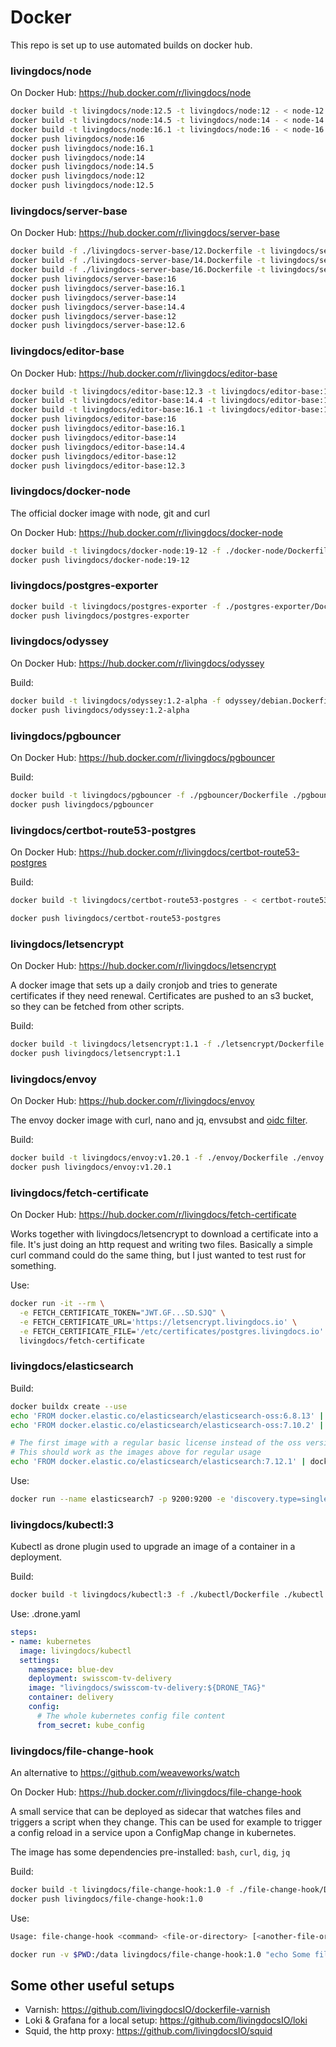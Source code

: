 # Docker

This repo is set up to use automated builds on docker hub.

### livingdocs/node

On Docker Hub: https://hub.docker.com/r/livingdocs/node

```sh
docker build -t livingdocs/node:12.5 -t livingdocs/node:12 - < node-12.Dockerfile
docker build -t livingdocs/node:14.5 -t livingdocs/node:14 - < node-14.Dockerfile
docker build -t livingdocs/node:16.1 -t livingdocs/node:16 - < node-16.Dockerfile
docker push livingdocs/node:16
docker push livingdocs/node:16.1
docker push livingdocs/node:14
docker push livingdocs/node:14.5
docker push livingdocs/node:12
docker push livingdocs/node:12.5
```

### livingdocs/server-base

On Docker Hub: https://hub.docker.com/r/livingdocs/server-base

```sh
docker build -f ./livingdocs-server-base/12.Dockerfile -t livingdocs/server-base:12.6 -t livingdocs/server-base:12 ./livingdocs-server-base
docker build -f ./livingdocs-server-base/14.Dockerfile -t livingdocs/server-base:14.4 -t livingdocs/server-base:14 ./livingdocs-server-base
docker build -f ./livingdocs-server-base/16.Dockerfile -t livingdocs/server-base:16.1 -t livingdocs/server-base:16 ./livingdocs-server-base
docker push livingdocs/server-base:16
docker push livingdocs/server-base:16.1
docker push livingdocs/server-base:14
docker push livingdocs/server-base:14.4
docker push livingdocs/server-base:12
docker push livingdocs/server-base:12.6
```

### livingdocs/editor-base

On Docker Hub: https://hub.docker.com/r/livingdocs/editor-base

```sh
docker build -t livingdocs/editor-base:12.3 -t livingdocs/editor-base:12 - < ./livingdocs-editor-base/12.Dockerfile
docker build -t livingdocs/editor-base:14.4 -t livingdocs/editor-base:14 - < ./livingdocs-editor-base/14.Dockerfile
docker build -t livingdocs/editor-base:16.1 -t livingdocs/editor-base:16 - < ./livingdocs-editor-base/16.Dockerfile
docker push livingdocs/editor-base:16
docker push livingdocs/editor-base:16.1
docker push livingdocs/editor-base:14
docker push livingdocs/editor-base:14.4
docker push livingdocs/editor-base:12
docker push livingdocs/editor-base:12.3
```

### livingdocs/docker-node

The official docker image with node, git and curl

On Docker Hub: https://hub.docker.com/r/livingdocs/docker-node

```sh
docker build -t livingdocs/docker-node:19-12 -f ./docker-node/Dockerfile ./docker-node
docker push livingdocs/docker-node:19-12
```

### livingdocs/postgres-exporter

```sh
docker build -t livingdocs/postgres-exporter -f ./postgres-exporter/Dockerfile ./postgres-exporter
docker push livingdocs/postgres-exporter
```

### livingdocs/odyssey

On Docker Hub: https://hub.docker.com/r/livingdocs/odyssey

Build:
```sh
docker build -t livingdocs/odyssey:1.2-alpha -f odyssey/debian.Dockerfile ./odyssey
docker push livingdocs/odyssey:1.2-alpha
```

### livingdocs/pgbouncer

On Docker Hub: https://hub.docker.com/r/livingdocs/pgbouncer

Build:
```sh
docker build -t livingdocs/pgbouncer -f ./pgbouncer/Dockerfile ./pgbouncer
docker push livingdocs/pgbouncer
```

### livingdocs/certbot-route53-postgres

On Docker Hub: https://hub.docker.com/r/livingdocs/certbot-route53-postgres

Build:
```sh
docker build -t livingdocs/certbot-route53-postgres - < certbot-route53-postgres.Dockerfile

docker push livingdocs/certbot-route53-postgres
```

### livingdocs/letsencrypt

On Docker Hub: https://hub.docker.com/r/livingdocs/letsencrypt

A docker image that sets up a daily cronjob and tries to generate certificates if they need renewal.
Certificates are pushed to an s3 bucket, so they can be fetched from other scripts.

Build:
```sh
docker build -t livingdocs/letsencrypt:1.1 -f ./letsencrypt/Dockerfile ./letsencrypt
docker push livingdocs/letsencrypt:1.1
```


### livingdocs/envoy

On Docker Hub: https://hub.docker.com/r/livingdocs/envoy

The envoy docker image with curl, nano and jq, envsubst and [oidc filter](https://github.com/dgn/oidc-filter).

Build:
```sh
docker build -t livingdocs/envoy:v1.20.1 -f ./envoy/Dockerfile ./envoy
docker push livingdocs/envoy:v1.20.1
```


### livingdocs/fetch-certificate

On Docker Hub: https://hub.docker.com/r/livingdocs/fetch-certificate

Works together with livingdocs/letsencrypt to download a certificate into a file.
It's just doing an http request and writing two files. Basically a simple curl command could
do the same thing, but I just wanted to test rust for something.

Use:
```sh
docker run -it --rm \
  -e FETCH_CERTIFICATE_TOKEN="JWT.GF...SD.SJQ" \
  -e FETCH_CERTIFICATE_URL='https://letsencrypt.livingdocs.io' \
  -e FETCH_CERTIFICATE_FILE='/etc/certificates/postgres.livingdocs.io' \
  livingdocs/fetch-certificate
```

### livingdocs/elasticsearch

Build:
```sh
docker buildx create --use
echo 'FROM docker.elastic.co/elasticsearch/elasticsearch-oss:6.8.13' | docker buildx build --platform linux/amd64,linux/arm64,linux/arm/v7 -t livingdocs/elasticsearch:6.8.13 --push -
echo 'FROM docker.elastic.co/elasticsearch/elasticsearch-oss:7.10.2' | docker buildx build --platform linux/amd64,linux/arm64 -t livingdocs/elasticsearch:7.10.2 --push -

# The first image with a regular basic license instead of the oss version
# This should work as the images above for regular usage
echo 'FROM docker.elastic.co/elasticsearch/elasticsearch:7.12.1' | docker buildx build --platform linux/amd64,linux/arm64 -t livingdocs/elasticsearch:7.12.1 --push -
```

Use:
```sh
docker run --name elasticsearch7 -p 9200:9200 -e 'discovery.type=single-node' livingdocs/elasticsearch:7.10.2
```


### livingdocs/kubectl:3

Kubectl as drone plugin used to upgrade an image of a container in a deployment.

Build:
```sh
docker build -t livingdocs/kubectl:3 -f ./kubectl/Dockerfile ./kubectl
```

Use: .drone.yaml
```yaml
steps:
- name: kubernetes
  image: livingdocs/kubectl
  settings:
    namespace: blue-dev
    deployment: swisscom-tv-delivery
    image: "livingdocs/swisscom-tv-delivery:${DRONE_TAG}"
    container: delivery
    config:
      # The whole kubernetes config file content
      from_secret: kube_config
```


### livingdocs/file-change-hook

An alternative to https://github.com/weaveworks/watch

On Docker Hub: https://hub.docker.com/r/livingdocs/file-change-hook

A small service that can be deployed as sidecar that watches files and triggers
a script when they change. This can be used for example to trigger a config reload in a service
upon a ConfigMap change in kubernetes.

The image has some dependencies pre-installed: `bash`, `curl`, `dig`, `jq`

Build:
```sh
docker build -t livingdocs/file-change-hook:1.0 -f ./file-change-hook/Dockerfile ./file-change-hook
docker push livingdocs/file-change-hook:1.0
```

Use:
```sh
Usage: file-change-hook <command> <file-or-directory> [<another-file-or-directory>...]

docker run -v $PWD:/data livingdocs/file-change-hook:1.0 "echo Some file in /data changed" /data
```

## Some other useful setups

- Varnish: https://github.com/livingdocsIO/dockerfile-varnish
- Loki & Grafana for a local setup: https://github.com/livingdocsIO/loki
- Squid, the http proxy: https://github.com/livingdocsIO/squid
